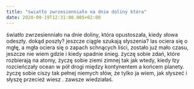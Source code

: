 ```yaml
---
title: "światło zwrzesienniało na dnie doliny która"
date: 2020-09-19T12:31:00.005+02:00
---
```

światło zwrzesienniało na dnie doliny, która opustoszała, kiedy słowa odeszły. dokąd poszły? jeszcze ciągle szukają słyszenia? las ociera się o mgłę, a mgła ociera się o zapach schnących liści, zostało już mało czasu, jeszcze nie wiem gdzie i kiedy spadnie śnieg. życzę sobie zdań, które rozbierają na atomy, życzę sobie ziemi zimnej tak jak wtedy, kiedy łzy rozcieńczały ocean w pół drogi między kontynentem a końcem planety. życzę sobie ciszy tak pełnej niemych słów, że tylko ja wiem, jak słyszeć i słyszę  przecież wiesz . zawsze wiedziałaś.

